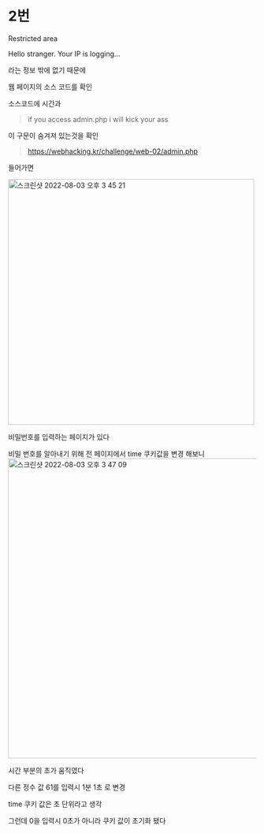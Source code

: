 # 2번

Restricted area

Hello stranger. Your IP is logging...


라는 정보 밖에 없기 때문에

웹 페이지의 소스 코드를 확인

소스코드에 시간과 

> if you access admin.php i will kick your ass

이 구문이 숨겨져 있는것을 확인

> https://webhacking.kr/challenge/web-02/admin.php   

들어가면 

<img width="499" alt="스크린샷 2022-08-03 오후 3 45 21" src="https://user-images.githubusercontent.com/38747893/182541994-e1b6e60b-f1b8-4f1a-b9f9-779daa506ceb.png">

비밀번호를 입력하는 페이지가 있다

비밀 번호를 알아내기 위해 전 페이지에서 time 쿠키값을 변경 해보니
<img width="609" alt="스크린샷 2022-08-03 오후 3 47 09" src="https://user-images.githubusercontent.com/38747893/182542325-20963e3f-3081-4234-ac78-54f22cfe062f.png">

시간 부분의 초가 움직였다

다른 정수 값 61를 입력시 1분 1초 로 변경

time 쿠키 값은 초 단위라고 생각

그런데 0을 입력시 0초가 아니라 쿠키 값이 초기화 됐다

